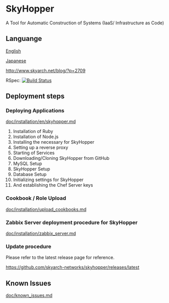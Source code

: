 # SkyHopper
A Tool for Automatic Construction of Systems (IaaS/ Infrastructure as Code)

## Languange
[English](README_EN.md)

[ Japanese](README.md)

http://www.skyarch.net/blog/?p=2709

RSpec: [![Build Status](https://travis-ci.org/skyarch-networks/skyhopper.svg?branch=master)](https://travis-ci.org/skyarch-networks/skyhopper)

## Deployment steps

### Deploying Applications

[doc/installation/en/skyhopper.md](doc/installation/en/skyhopper.md)

1. Installation of Ruby
1. Installation of Node.js
1. Installing the necessary for SkyHopper
1. Setting up a reverse proxy
1. Starting of Services
1. Downloading/Cloning SkyHopper from GitHub
1. MySQL Setup
1. SkyHopper Setup
1. Database Setup
1. Initializing settings for SkyHopper
1. And establishing the Chef Server keys


### Cookbook / Role Upload

[doc/installation/upload_cookbooks.md](doc/installation/upload_cookbooks.md)


### Zabbix Server deployment procedure for SkyHopper

[doc/installation/zabbix_server.md](doc/installation/zabbix_server.md)


### Update procedure

Please refer to the latest release page for reference.

https://github.com/skyarch-networks/skyhopper/releases/latest

## Known Issues

[doc/known_issues.md](doc/known_issues.md)
